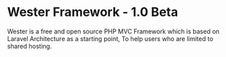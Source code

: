 # Wester Framework - 1.0 Beta
Wester is a free and open source PHP MVC Framework which is based on Laravel Architecture as a starting point, To help users who are limited to shared hosting.

